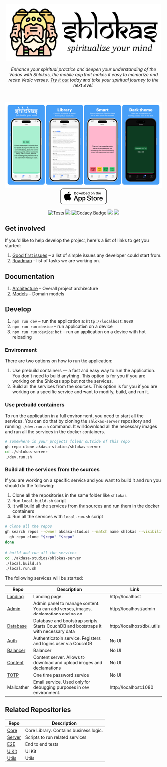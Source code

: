 <p align="center">
    <img src="docs/logo.svg" height="184px"/>
</p>

<p align="center"><i>Enhance your spiritual practice and deepen your understanding of the Vedas with Shlokas, the mobile app that makes it easy to memorize and recite Vedic verses. <a href='https://shlokas.app'>Try it out</a> today and take your spiritual journey to the next level.</i></p><br>

<p align="center">
  <a href="https://shlokas.app">
    <img src="docs/showcase.png"/>
  </a>
  <a href="https://apps.apple.com/rs/app/learn-shlokas/id1663506324">
    <img src="docs/download-app-store.png" height="50">
  </a>
</p>


<p align="center">
  <a href="https://github.com/akdasa-studios/shlokas/actions/workflows/tests.yml"><img src="https://github.com/akdasa-studios/shlokas/actions/workflows/tests.yml/badge.svg" alt="Tests"></a>
  <a href="https://codecov.io/gh/akdasa-studios/shlokas"><img src="https://codecov.io/gh/akdasa-studios/shlokas/branch/main/graph/badge.svg?token=QUAOR54W17"/></a>
  <a href="https://www.codacy.com/gh/akdasa-studios/shlokas/dashboard?utm_source=github.com&amp;utm_medium=referral&amp;utm_content=akdasa-studios/shlokas&amp;utm_campaign=Badge_Grade"><img src="https://app.codacy.com/project/badge/Grade/45de0ace9ee248c9a7b722035dbb4657" alt="Codacy Badge"></a>
  <a href="https://github.com/akdasa-studios/shlokas/issues?q=is%3Aissue+is%3Aopen+label%3A%22good+first+issue%22"><img src="https://img.shields.io/github/issues/akdasa-studios/shlokas/good%20first%20issue"></a>
  <a title="Crowdin" target="_blank" href="https://crowdin.com/project/shlokas"><img src="https://badges.crowdin.net/shlokas/localized.svg"></a>
  <!--
  <a href="https://app.netlify.com/sites/shlokas-staging/deploys"><img src="https://api.netlify.com/api/v1/badges/c005fb9b-d8a8-410e-ae86-89e3dc213202/deploy-status" alt="Netlify Status"></a>-->
</p>



## Get involved
If you'd like to help develop the project, here's a list of links to get you started:

1. [Good first issues](https://github.com/akdasa-studios/shlokas/issues?q=is%3Aissue+is%3Aopen+label%3A%22good+first+issue%22) – a list of simple issues any developer could start from.
2. [Roadmap](https://github.com/orgs/akdasa-studios/projects/1/views/7) - list of tasks we are working on.


## Documentation
1. [Architecture](./docs/architecture.md) – Overall project architecture
1. [Models](./docs/models.md) – Domain models

## Develop
1. `npm run dev` – run the application at `http://localhost:8080`
2. `npm run run:device` – run application on a device
3. `npm run run:device:hot` – run an application on a device with hot reloading

### Environment

There are two options on how to run the application:
1. Use prebuild containers — a fast and easy way to run the application. You don't need to build anything. This option is for you if you are working on the Shlokas app but not the services.
2. Build all the services from the sources. This option is for you if you are working on a specific service and want to modify, build, and run it.

### Use prebuild containers
To run the application in a full environment, you need to start all the services. You can do that by cloning the `shlokas-server` repository and running `./dev.run.sh` command.
It will download all the necessary images and run all the services in the docker containers.

```sh
# somewhere in your projects foledr outside of this repo
gh repo clone akdasa-studios/shlokas-server
cd ./shlokas-server
./dev.run.sh
```

### Build all the services from the sources
If you are working on a specific service and you want to build it and run you should do the following:

1. Clone all the repositories in the same folder like `shlokas`
2. Run `local.build.sh` script
3. It will build all the services from the sources and run them in the docker containers
4. Run all the services with `local.run.sh` script

```bash
# clone all the repos
gh search repos --owner akdasa-studios --match name shlokas --visibility public | while read -r repo _; do
  gh repo clone "$repo" "$repo"
done

# build and run all the services
cd ./akdasa-studios/shlokas-server
./local.build.sh
./local.run.sh
```


The following services will be started:

| Repo                                                           | Description                                                                           | Link                       |
| -------------------------------------------------------------- | ------------------------------------------------------------------------------------- | -------------------------- |
| [Landing](https://github.com/akdasa-studios/shlokas-landing)   | Landing page.                                                                         | http://localhost           |
| [Admin](https://github.com/akdasa-studios/shlokas-admin)       | Admin panel to manage content. You can add verses, images, declamations and so on     | http://localhost/admin     |
| [Database](https://github.com/akdasa-studios/shlokas-db)       | Database and bootstrap scripts. Starts CouchDB and bootstraps it with necessary data | http://localhost/db/_utils |
| [Auth](https://github.com/akdasa-studios/shlokas-auth)         | Authenticatoin service. Registers and logins user via CouchDB                                                                | No UI                      |
| [Balancer](https://github.com/akdasa-studios/shlokas-balancer) | Balancer                                                                              | No UI                      |
| [Content](https://github.com/akdasa-studios/shlokas-content)   | Content server. Allows to download and upload images and declamations                 | No UI                      |
| [TOTP](https://github.com/akdasa-studios/shlokas-totp)         | One time password service                                                             | No UI                      |
| Mailcather                                                     | Email service. Used only for debugging purposes in dev environment.                   | http://localhost:1080      |


## Related Repositories

| Repo                                                       | Description                            |
| ---------------------------------------------------------- | -------------------------------------- |
| [Core](https://github.com/akdasa-studios/shlokas-core)     | Core Library. Contains business logic. |
| [Server](https://github.com/akdasa-studios/shlokas-server) | Scripts to run related services        |
| [E2E](https://github.com/akdasa-studios/shlokas-e2e)       | End to end tests                       |
| [UiKit](https://github.com/akdasa-studios/shlokas-uikit)   | UI Kit                                 |
| [Utils](https://github.com/akdasa-studios/shlokas-utils)   | Utils                                  |
